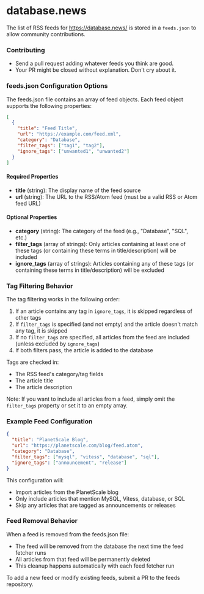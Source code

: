 # database.news

The list of RSS feeds for https://database.news/ is stored in a `feeds.json` to allow community contributions.

### Contributing

- Send a pull request adding whatever feeds you think are good.
- Your PR might be closed without explanation. Don't cry about it.


### feeds.json Configuration Options

The feeds.json file contains an array of feed objects. Each feed object supports the following properties:

```json
[
  {
    "title": "Feed Title",
    "url": "https://example.com/feed.xml",
    "category": "Database",
    "filter_tags": ["tag1", "tag2"],
    "ignore_tags": ["unwanted1", "unwanted2"]
  }
]
```

#### Required Properties

- **title** (string): The display name of the feed source
- **url** (string): The URL to the RSS/Atom feed (must be a valid RSS or Atom feed URL)

#### Optional Properties

- **category** (string): The category of the feed (e.g., "Database", "SQL", etc.)
- **filter_tags** (array of strings): Only articles containing at least one of these tags (or containing these terms in title/description) will be included
- **ignore_tags** (array of strings): Articles containing any of these tags (or containing these terms in title/description) will be excluded

### Tag Filtering Behavior

The tag filtering works in the following order:

1. If an article contains any tag in `ignore_tags`, it is skipped regardless of other tags
2. If `filter_tags` is specified (and not empty) and the article doesn't match any tag, it is skipped
3. If no `filter_tags` are specified, all articles from the feed are included (unless excluded by `ignore_tags`)
4. If both filters pass, the article is added to the database

Tags are checked in:
- The RSS feed's category/tag fields
- The article title
- The article description

Note: If you want to include all articles from a feed, simply omit the `filter_tags` property or set it to an empty array.

### Example Feed Configuration

```json
{
  "title": "PlanetScale Blog",
  "url": "https://planetscale.com/blog/feed.atom",
  "category": "Database",
  "filter_tags": ["mysql", "vitess", "database", "sql"],
  "ignore_tags": ["announcement", "release"]
}
```

This configuration will:
- Import articles from the PlanetScale blog
- Only include articles that mention MySQL, Vitess, database, or SQL
- Skip any articles that are tagged as announcements or releases

### Feed Removal Behavior

When a feed is removed from the feeds.json file:
- The feed will be removed from the database the next time the feed fetcher runs
- All articles from that feed will be permanently deleted
- This cleanup happens automatically with each feed fetcher run

To add a new feed or modify existing feeds, submit a PR to the feeds repository.
